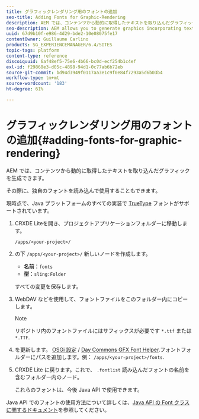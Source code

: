 ```yaml
---
title: グラフィックレンダリング用のフォントの追加
seo-title: Adding Fonts for Graphic-Rendering
description: AEM では、コンテンツから動的に取得したテキストを取り込んだグラフィックを生成できます
seo-description: AEM allows you to generate graphics incorporating text dynamically taken from your content
uuid: 67d9b10f-e986-4d29-bde2-10e08075fe17
contentOwner: Guillaume Carlino
products: SG_EXPERIENCEMANAGER/6.4/SITES
topic-tags: platform
content-type: reference
discoiquuid: 6af48ef5-75e6-4b66-bc0d-ecf254b1c4ef
exl-id: f29868e3-d05c-4898-94d1-0c77ab6b72eb
source-git-commit: bd94d3949f0117aa3e1c9f0e84f7293a5d6b03b4
workflow-type: tm+mt
source-wordcount: '183'
ht-degree: 61%

---
```


# グラフィックレンダリング用のフォントの追加{#adding-fonts-for-graphic-rendering}

AEM では、コンテンツから動的に取得したテキストを取り込んだグラフィックを生成できます。

その際に、独自のフォントを読み込んで使用することもできます。

現時点で、Java プラットフォームのすべての実装で [TrueType](https://en.wikipedia.org/wiki/Truetype) フォントがサポートされています。

1. CRXDE Liteを開き、プロジェクトアプリケーションフォルダーに移動します。

   `/apps/<your-project>/`

1. の下 `/apps/<your-project>/` 新しいノードを作成します。

   * **名前**：`fonts`
   * **型**：`sling:Folder`

   すべての変更を保存します。

1. WebDAV などを使用して、フォントファイルをこのフォルダー内にコピーします。

   >[!NOTE]
   >
   >リポジトリ内のフォントファイルにはサフィックスが必要です `*.ttf` または `*.TTF`.

1. を更新します。 [OSGi 設定](/help/sites-deploying/configuring-osgi.md) / [Day Commons GFX Font Helper](/help/sites-deploying/osgi-configuration-settings.md).フォントフォルダーにパスを追加します。例： `/apps/<your-project>/fonts`.

1. CRXDE Lite に戻ります。これで、 `.fontlist` 読み込んだフォントの名前を含むフォルダー内のノード。

   これらのフォントは、今後 Java API で使用できます。

Java API でのフォントの使用方法について詳しくは、[Java API の Font クラスに関するドキュメント](https://download.oracle.com/javase/6/docs/api/java/awt/Font.html)を参照してください。
